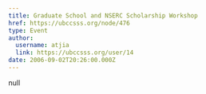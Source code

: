 ```yaml
---
title: Graduate School and NSERC Scholarship Workshop 
href: https://ubccsss.org/node/476
type: Event
author:
  username: atjia
  link: https://ubccsss.org/user/14
date: 2006-09-02T20:26:00.000Z
---
```


null